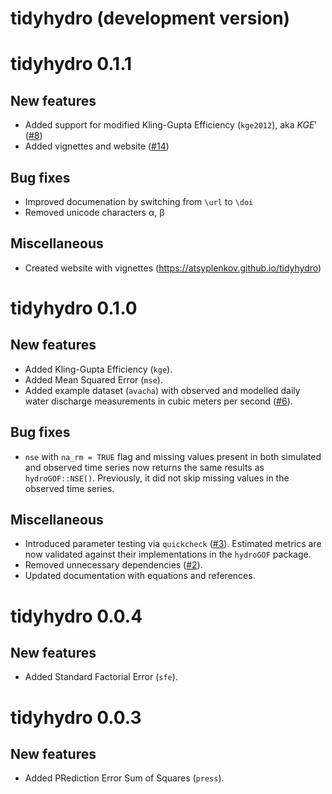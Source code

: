 # tidyhydro (development version)

# tidyhydro 0.1.1

## New features

-   Added support for modified Kling-Gupta Efficiency (`kge2012`), aka $KGE'$ ([#8](https://github.com/atsyplenkov/tidyhydro/issues/8))
-   Added vignettes and website ([#14](https://github.com/atsyplenkov/tidyhydro/issues/14))

## Bug fixes

-   Improved documenation by switching from `\url` to `\doi`
-   Removed unicode characters α, β

## Miscellaneous
-   Created website with vignettes (https://atsyplenkov.github.io/tidyhydro)

# tidyhydro 0.1.0

## New features

-   Added Kling-Gupta Efficiency (`kge`).
-   Added Mean Squared Error (`mse`).
-   Added example dataset (`avacha`) with observed and modelled daily water discharge measurements in cubic meters per second ([#6](https://github.com/atsyplenkov/tidyhydro/issues/6)).

## Bug fixes

-   `nse` with `na_rm = TRUE` flag and missing values present in both simulated and observed time series now returns the same results as `hydroGOF::NSE()`. Previously, it did not skip missing values in the observed time series.

## Miscellaneous

-   Introduced parameter testing via `quickcheck` ([#3](https://github.com/atsyplenkov/tidyhydro/issues/3)). Estimated metrics are now validated against their implementations in the `hydroGOF` package.
-   Removed unnecessary dependencies ([#2](https://github.com/atsyplenkov/tidyhydro/issues/2)).
-   Updated documentation with equations and references.

# tidyhydro 0.0.4

## New features

-   Added Standard Factorial Error (`sfe`).

# tidyhydro 0.0.3

## New features

-   Added PRediction Error Sum of Squares (`press`).
